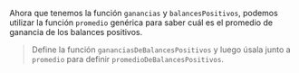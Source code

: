 Ahora que tenemos la función `ganancias` y `balancesPositivos`, podemos utilizar la función `promedio` genérica para saber cuál es el promedio de ganancia de los balances positivos.

> Define la función `gananciasDeBalancesPositivos`  y luego úsala junto a `promedio` para definir `promedioDeBalancesPositivos`.